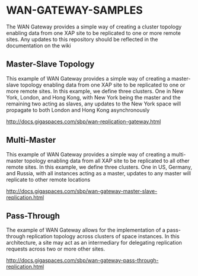 # WAN-GATEWAY-SAMPLES
The WAN Gateway provides a simple way of creating a cluster topology enabling data from one XAP site to be replicated to one or more remote sites. Any updates to this repository should be reflected in the documentation on the wiki

## Master-Slave Topology
This example of WAN Gateway provides a simple way of creating a master-slave topology enabling data from one XAP site to be replicated to one or more remote sites. In this example, we define three clusters. One in New York, London, and Hong Kong, with New York being the master and the remaining two acting as slaves, any updates to the New York space will propagate to both London and Hong Kong asynchronously

http://docs.gigaspaces.com/sbp/wan-replication-gateway.html

## Multi-Master
This example of WAN Gateway provides a simple way of creating a multi-master topology enabling data from all XAP site to be replicated to all other remote sites. In this example, we define three clusters. One in US, Germany, and Russia, with all instances acting as a master,  updates to any master will replicate to other remote locations

http://docs.gigaspaces.com/sbp/wan-gateway-master-slave-replication.html

## Pass-Through
The example of WAN Gateway allows for the implementation of a pass-through replication topology across clusters of space instances. In this architecture, a site may act as an intermediary for delegating replication requests across two or more other sites.

http://docs.gigaspaces.com/sbp/wan-gateway-pass-through-replication.html

